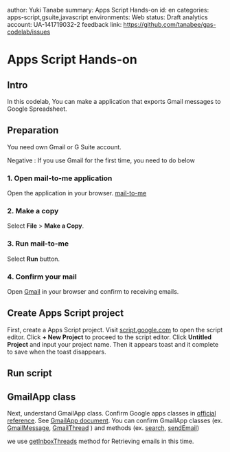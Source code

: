 author: Yuki Tanabe
summary: Apps Script Hands-on
id: en
categories: apps-script,gsuite,javascript
environments: Web
status: Draft
analytics account: UA-141719032-2
feedback link: https://github.com/tanabee/gas-codelab/issues

# Apps Script Hands-on

## Intro

In this codelab, You can make a application that exports Gmail messages to Google Spreadsheet.

## Preparation

You need own Gmail or G Suite account.

Negative
: If you use Gmail for the first time, you need to do below

### 1. Open mail-to-me application

Open the application in your browser.
[mail-to-me](https://script.google.com/d/1p2B0NwXg3APMc-nh-fRWuMX6P_W5eQijsi4CVEHLOOq7_zJmQbWyZAWl/edit?usp=sharing)

### 2. Make a copy

Select **File** > **Make a Copy**.

### 3. Run mail-to-me

Select **Run** button.

### 4. Confirm your mail

Open [Gmail](https://mail.google.com) in your browser and confirm to receiving emails.

## Create Apps Script project

First, create a Apps Script project. Visit [script.google.com](https://script.google.com/home) to open the script editor. Click **+ New Project** to proceed to the script editor. Click **Untitled Project** and input your project name. Then it appears toast and it complete to save when the toast disappears.

## Run script

## GmailApp class

Next, understand GmailApp class. Confirm Google apps classes in [official reference](https://developers.google.com/apps-script/reference/). See [GmailApp document](https://developers.google.com/apps-script/reference/gmail/gmail-app). You can confirm GmailApp classes (ex. [GmailMessage](https://developers.google.com/apps-script/reference/gmail/gmail-message), [GmailThread](https://developers.google.com/apps-script/reference/gmail/gmail-thread) ) and methods (ex. [search](https://developers.google.com/apps-script/reference/gmail/gmail-app#searchquery,-start,-max), [sendEmail](https://developers.google.com/apps-script/reference/gmail/gmail-app#sendemailrecipient,-subject,-body,-options)) 

we use [getInboxThreads](https://developers.google.com/apps-script/reference/gmail/gmail-app#getinboxthreadsstart,-max) method for Retrieving emails in this time.

